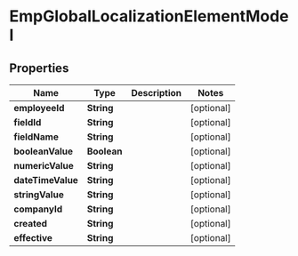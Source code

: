 

# EmpGlobalLocalizationElementModel


## Properties

| Name | Type | Description | Notes |
|------------ | ------------- | ------------- | -------------|
|**employeeId** | **String** |  |  [optional] |
|**fieldId** | **String** |  |  [optional] |
|**fieldName** | **String** |  |  [optional] |
|**booleanValue** | **Boolean** |  |  [optional] |
|**numericValue** | **String** |  |  [optional] |
|**dateTimeValue** | **String** |  |  [optional] |
|**stringValue** | **String** |  |  [optional] |
|**companyId** | **String** |  |  [optional] |
|**created** | **String** |  |  [optional] |
|**effective** | **String** |  |  [optional] |



